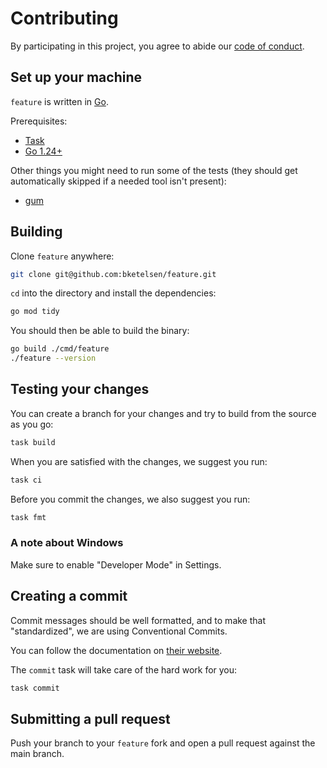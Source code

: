# Contributing

By participating in this project, you agree to abide our
[code of conduct](CODE_OF_CONDUCT.md).

## Set up your machine

`feature` is written in [Go](https://go.dev/).

Prerequisites:

- [Task](https://taskfile.dev/installation)
- [Go 1.24+](https://go.dev/doc/install)

Other things you might need to run some of the tests (they should get
automatically skipped if a needed tool isn't present):

- [gum](https://github.com/charmbracelet/gum?tab=readme-ov-file#installation)



## Building

Clone `feature` anywhere:

```sh
git clone git@github.com:bketelsen/feature.git
```

`cd` into the directory and install the dependencies:

```bash
go mod tidy
```

You should then be able to build the binary:

```bash
go build ./cmd/feature
./feature --version
```

## Testing your changes

You can create a branch for your changes and try to build from the source as you go:

```sh
task build
```

When you are satisfied with the changes, we suggest you run:

```sh
task ci
```

Before you commit the changes, we also suggest you run:

```sh
task fmt
```

### A note about Windows

Make sure to enable "Developer Mode" in Settings.

## Creating a commit

Commit messages should be well formatted, and to make that "standardized", we
are using Conventional Commits.

You can follow the documentation on
[their website](https://www.conventionalcommits.org).

The `commit` task will take care of the hard work for you:

```sh
task commit
```

## Submitting a pull request

Push your branch to your `feature` fork and open a pull request against the main branch.
